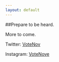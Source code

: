 ```yaml
---
layout: default
---
```


##Prepare to be heard.

More to come.

Twitter: [VoteNov](https://twitter.com/VoteNov)

Instagram: [VoteNove](https://instagram.com/VoteNove)
